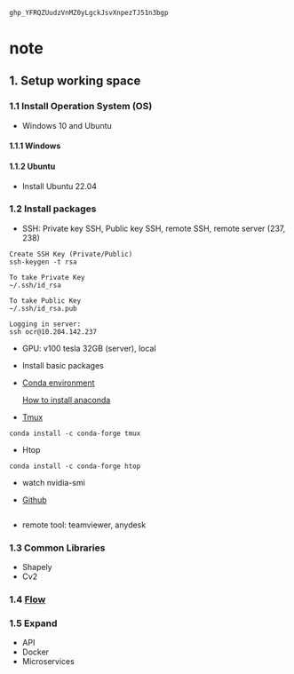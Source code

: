 ```bash
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
```
# note


## 1. Setup working space
### 1.1 Install Operation System (OS)
* Windows 10 and Ubuntu

#### 1.1.1 Windows
#### 1.1.2 Ubuntu
* Install Ubuntu 22.04

### 1.2 Install packages
* SSH: Private key SSH, Public key SSH, remote SSH, remote server (237, 238)
```
Create SSH Key (Private/Public)
ssh-keygen -t rsa

To take Private Key
~/.ssh/id_rsa

To take Public Key
~/.ssh/id_rsa.pub

Logging in server:
ssh ocr@10.204.142.237

```
* GPU: v100 tesla 32GB (server), local
* Install basic packages
* [Conda environment](https://docs.conda.io/projects/conda/en/4.6.0/_downloads/52a95608c49671267e40c689e0bc00ca/conda-cheatsheet.pdf)

     [How to install anaconda](https://docs.anaconda.com/anaconda/install/linux/)
* [Tmux](https://tmuxcheatsheet.com/)
```
conda install -c conda-forge tmux
```
* Htop
```
conda install -c conda-forge htop
```

* watch nvidia-smi

* [Github](https://education.github.com/git-cheat-sheet-education.pdf) 
```
```

* remote tool: teamviewer, anydesk

### 1.3 Common Libraries
* Shapely
* Cv2

### 1.4 [Flow](https://docs.google.com/document/d/1zAiTrEINrVP7vnkV3pH_mM4A7NrD1N0zi-KAq0fXL0c/edit#heading=h.hzm7uijj1sgr)

### 1.5 Expand
* API
* Docker
* Microservices
